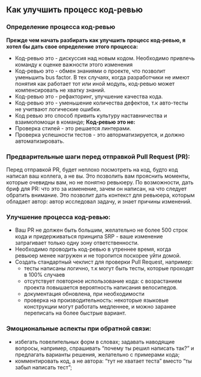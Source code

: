 ## Как улучшить процесс код-ревью

### Определение процесса код-ревью
**Прежде чем начать разбирать как улучшить процесс код-ревью, я хотел бы дать свое определение этого процесса:**
- Код-ревью это - дискуссия над новым кодом. Необходимо привлечь команду к оценке важности этого изменения
- Код-ревью это - обмен знаниями о проекте, что позволит уменьшить bus factor. В тех случаях, когда разработчики не имеют понятия как работает тот или иной модуль, код-ревью может компенсировать не хватку знаний.
- Код-ревью это - рефакторинг, улучшение качества кода.
- Код-ревью это - уменьшение количества дефектов, т.к авто-тесты не учитвают логические ошибки.
- Код ревью это способ привить культуру наставничества и взаимопомощи в команде;
**Код-ревью это не:**
- Проверка стилей - это решается линтерами.
- Проверка успешности тестов - это авторматизируется, и должно автоматизировать.

### Предварительные шаги перед отправкой Pull Request (PR):
Перед отправкой PR, будет неплохо посмотреть на код, будто код написал ваш коллега, а не вы. Это позволить вам прояснить моменты, которые очевидны вам, но не понятно ревьюеру.
По возможности, дать бриф для PR: что это за изменение, зачем он написан, на что следует обратить внимание. Это позволит дать контекст для ревьюера, которым обладает автор: автор исследовал задачу, и знает причины изменений.

### Улучшение процесса код-ревью: 
- Ваш PR не должен быть большим, желательно не более 500 строк кода и придерживаться принципа SRP - ваше изменение затрагивает только одну зону ответственности. 
- Необходимо проводить код-ревью в утреннее время, когда ревьюер менее нагружен и не торопится поскорее уйти домой.
- Создать стандартный чеклист для проверки Pull Request, например:
  - тесты написаны логично, т.к могут быть тесты, которые проходят в 100% случаев
  - отсутствует повторное использование кода: с возрастанием проекта повышается вероятность написания велосипедов.
  - документация обновлена, при необходимости
  - проверка на производительность: некоторые языковые конструкции могут работать медленнее, и можно заранее переписать на более быстрые вариант.

### Эмоциональные аспекты при обратной связи:
- избегать повелительных форм в словах; задавать наводящие вопросы, например, спрашивать “почему ты решил написать так?” и предлагать варианты решения, желательно с примерами кода;
- комментировать код, а не автора: “тут не хватает теста” вместо “ты забыл написать тест”;

